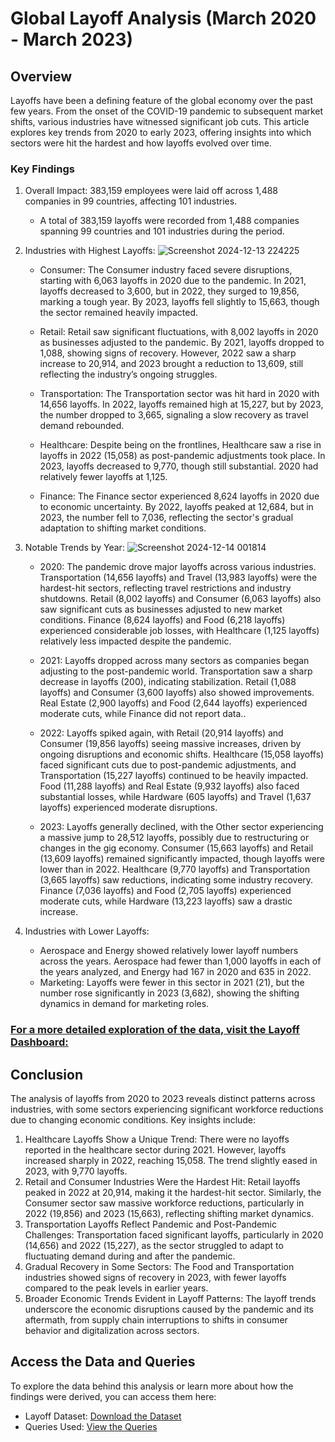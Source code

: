 # Global Layoff Analysis (March 2020 - March 2023)
## Overview
Layoffs have been a defining feature of the global economy over the past few years. From the onset of the COVID-19 pandemic to subsequent market shifts, various industries have witnessed significant job cuts. This article explores key trends from 2020 to early 2023, offering insights into which sectors were hit the hardest and how layoffs evolved over time.
### Key Findings
   
   1. Overall Impact: 383,159 employees were laid off across 1,488 companies in 99 countries, affecting 101 industries.
      * A total of 383,159 layoffs were recorded from 1,488 companies spanning 99 countries and 101 industries during the period.
      
   3. Industries with Highest Layoffs:
![Screenshot 2024-12-13 224225](https://github.com/user-attachments/assets/e449c166-530a-4767-a840-f1dbf3e472ee)


      * Consumer: The Consumer industry faced severe disruptions, starting with 6,063 layoffs in 2020 due to the pandemic. In 2021, layoffs decreased to 3,600, but in 2022, they surged to 19,856, marking a tough year. By 2023, layoffs fell slightly to 15,663, though the sector remained heavily impacted.

      * Retail: Retail saw significant fluctuations, with 8,002 layoffs in 2020 as businesses adjusted to the pandemic. By 2021, layoffs dropped to 1,088, showing signs of recovery. However, 2022 saw a sharp increase to 20,914, and 2023 brought a reduction to 13,609, still reflecting the industry’s ongoing struggles.
      * Transportation: The Transportation sector was hit hard in 2020 with 14,656 layoffs. In 2022, layoffs remained high at 15,227, but by 2023, the number dropped to 3,665, signaling a slow recovery as travel demand rebounded.
      * Healthcare: Despite being on the frontlines, Healthcare saw a rise in layoffs in 2022 (15,058) as post-pandemic adjustments took place. In 2023, layoffs decreased to 9,770, though still substantial. 2020 had relatively fewer layoffs at 1,125.
      * Finance: The Finance sector experienced 8,624 layoffs in 2020 due to economic uncertainty. By 2022, layoffs peaked at 12,684, but in 2023, the number fell to 7,036, reflecting the sector's gradual adaptation to shifting market conditions.
        
   5. Notable Trends by Year:
![Screenshot 2024-12-14 001814](https://github.com/user-attachments/assets/09ed5c88-f079-4744-a919-4fbeb9202686)
      

      * 2020: The pandemic drove major layoffs across various industries. Transportation (14,656 layoffs) and Travel (13,983 layoffs) were the hardest-hit sectors, reflecting travel restrictions and industry shutdowns. Retail (8,002 layoffs) and Consumer (6,063 layoffs) also saw significant cuts as businesses adjusted to new market conditions. Finance (8,624 layoffs) and Food (6,218 layoffs) experienced considerable job losses, with Healthcare (1,125 layoffs) relatively less impacted despite the pandemic.
        
      * 2021: Layoffs dropped across many sectors as companies began adjusting to the post-pandemic world. Transportation saw a sharp decrease in layoffs (200), indicating stabilization. Retail (1,088 layoffs) and Consumer (3,600 layoffs) also showed improvements. Real Estate (2,900 layoffs) and Food (2,644 layoffs) experienced moderate cuts, while Finance did not report data..
      * 2022: Layoffs spiked again, with Retail (20,914 layoffs) and Consumer (19,856 layoffs) seeing massive increases, driven by ongoing disruptions and economic shifts. Healthcare (15,058 layoffs) faced significant cuts due to post-pandemic adjustments, and Transportation (15,227 layoffs) continued to be heavily impacted. Food (11,288 layoffs) and Real Estate (9,932 layoffs) also faced substantial losses, while Hardware (605 layoffs) and Travel (1,637 layoffs) experienced moderate disruptions.
      * 2023: Layoffs generally declined, with the Other sector experiencing a massive jump to 28,512 layoffs, possibly due to restructuring or changes in the gig economy. Consumer (15,663 layoffs) and Retail (13,609 layoffs) remained significantly impacted, though layoffs were lower than in 2022. Healthcare (9,770 layoffs) and Transportation (3,665 layoffs) saw reductions, indicating some industry recovery. Finance (7,036 layoffs) and Food (2,705 layoffs) experienced moderate cuts, while Hardware (13,223 layoffs) saw a drastic increase.

   6. Industries with Lower Layoffs:


      * Aerospace and Energy showed relatively lower layoff numbers across the years. Aerospace had fewer than 1,000 layoffs in each of the years analyzed, and Energy had 167 in 2020 and 635 in 2022.
      * Marketing: Layoffs were fewer in this sector in 2021 (21), but the number rose significantly in 2023 (3,682), showing the shifting dynamics in demand for marketing roles.

### [For a more detailed exploration of the data, visit the Layoff Dashboard:](https://app.powerbi.com/view?r=eyJrIjoiZTZjYjYxMTUtMjZkOS00NzY1LTg3NDYtMTg5Y2ZlMmExNTJlIiwidCI6IjBmNmY2NGI0LTgwNDEtNGU0MC1iYTEyLWRkYjRkN2QyNWM5ZSJ9)

## Conclusion
The analysis of layoffs from 2020 to 2023 reveals distinct patterns across industries, with some sectors experiencing significant workforce reductions due to changing economic conditions. Key insights include:
   1. Healthcare Layoffs Show a Unique Trend: There were no layoffs reported in the healthcare sector during 2021. However, layoffs increased sharply in 2022, reaching 15,058. The trend slightly eased in 2023, with 9,770 layoffs.
   2. Retail and Consumer Industries Were the Hardest Hit: Retail layoffs peaked in 2022 at 20,914, making it the hardest-hit sector. Similarly, the Consumer sector saw massive workforce reductions, particularly in 2022 (19,856) and 2023 (15,663), reflecting shifting market dynamics.
   3. Transportation Layoffs Reflect Pandemic and Post-Pandemic Challenges: Transportation faced significant layoffs, particularly in 2020 (14,656) and 2022 (15,227), as the sector struggled to adapt to fluctuating demand during and after the pandemic.
   4. Gradual Recovery in Some Sectors: The Food and Transportation industries showed signs of recovery in 2023, with fewer layoffs compared to the peak levels in earlier years.
   5. Broader Economic Trends Evident in Layoff Patterns: The layoff trends underscore the economic disruptions caused by the pandemic and its aftermath, from supply chain interruptions to shifts in consumer behavior and digitalization across sectors.
## Access the Data and Queries
   
   To explore the data behind this analysis or learn more about how the findings were derived, you can access them here:
      
   * Layoff Dataset: [Download the Dataset](https://github.com/rohithmx11/PortfolioProjects/tree/main/dataset)
   * Queries Used: [View the Queries](https://github.com/rohithmx11/PortfolioProjects/tree/main/SQL%20Queries)
     
